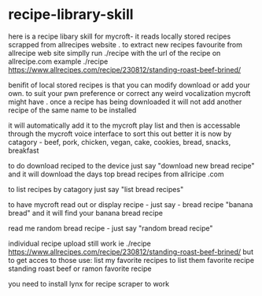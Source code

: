 # recipe-library-skill

here is a recipe libary skill for mycroft-   it reads locally stored recipes scrapped from allrecipes website .   to extract new recipes favourite  from  allrecipe web site
 simplly run ./recipe  with the url of the recipe on allrecipe.com
 example 
 ./recipe https://www.allrecipes.com/recipe/230812/standing-roast-beef-brined/
 
 benifit of local stored recipes  is that you can modify download or add your own. to suit your pwn preference or correct any weird vocalization mycroft might have .  once a recipe has being downloaded it will not add another recipe of the same name to be installed
 
 it will automatically add it to the  mycroft  play list  and then is accessable  through the mycroft  voice interface
  to sort this out better it is now by catagory - beef, pork, chicken, vegan, cake, cookies, bread, snacks, breakfast
  
   to do download reciped to the device
    just say "download new bread recipe" and it will download the days top  bread recipes from allricipe .com
    
 to list recipes by catagory just say "list bread recipes"  
 
 to  have mycroft read out or display recipe - just say - bread recipe "banana bread"  and  it will find your banana bread recipe
 
 read me random bread recipe - just say "random bread recipe"
 
 individual  recipe upload still work ie
 ./recipe https://www.allrecipes.com/recipe/230812/standing-roast-beef-brined/
 but to get acces to those use:
 list my favorite recipes to list them
 favorite recipe  standing roast beef
 or  ramon favorite recipe
 
 you need to install lynx  for recipe scraper to work
 
 
